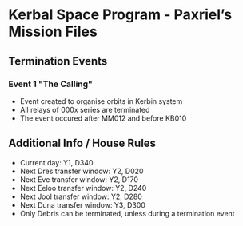 # Kerbal Space Program - Paxriel’s Mission Files

## Termination Events

### Event 1 "The Calling"

- Event created to organise orbits in Kerbin system
- All relays of 000x series are terminated
- The event occured after MM012 and before KB010

## Additional Info / House Rules

- Current day: Y1, D340
- Next Dres transfer window: Y2, D020
- Next Eve transfer window: Y2, D170
- Next Eeloo transfer window: Y2, D240
- Next Jool transfer window: Y2, D280
- Next Duna transfer window: Y3, D300
- Only Debris can be terminated, unless during a termination event
